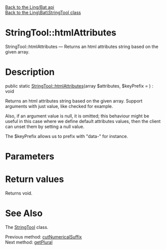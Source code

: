 [Back to the Ling/Bat api](https://github.com/lingtalfi/Bat/blob/master/doc/api/Ling/Bat.md)<br>
[Back to the Ling\Bat\StringTool class](https://github.com/lingtalfi/Bat/blob/master/doc/api/Ling/Bat/StringTool.md)


StringTool::htmlAttributes
================



StringTool::htmlAttributes — Returns an html attributes string based on the given array.




Description
================


public static [StringTool::htmlAttributes](https://github.com/lingtalfi/Bat/blob/master/doc/api/Ling/Bat/StringTool/htmlAttributes.md)(array $attributes, $keyPrefix = ) : void




Returns an html attributes string based on the given array.
Support arguments with just value, like checked for example.

Also, if an argument value is null, it is omitted;
this behaviour might be useful in this case where we define default attributes values,
then the client can unset them by setting a null value.


The $keyPrefix allows us to prefix with "data-" for instance.




Parameters
================



Return values
================

Returns void.








See Also
================

The [StringTool](https://github.com/lingtalfi/Bat/blob/master/doc/api/Ling/Bat/StringTool.md) class.

Previous method: [cutNumericalSuffix](https://github.com/lingtalfi/Bat/blob/master/doc/api/Ling/Bat/StringTool/cutNumericalSuffix.md)<br>Next method: [getPlural](https://github.com/lingtalfi/Bat/blob/master/doc/api/Ling/Bat/StringTool/getPlural.md)<br>


